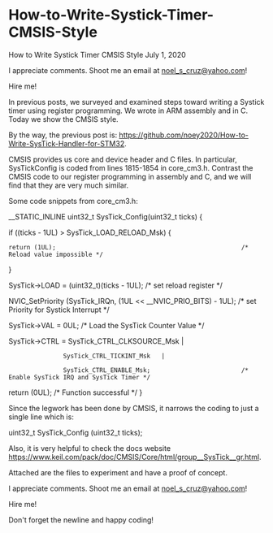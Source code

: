 # How-to-Write-Systick-Timer-CMSIS-Style

How to Write Systick Timer CMSIS Style     July 1, 2020

I appreciate comments. Shoot me an email at noel_s_cruz@yahoo.com!

Hire me!

In previous posts, we surveyed and examined steps toward writing a Systick timer using
register programming. We wrote in ARM assembly and in C. Today we show the CMSIS style.

By the way, the previous post is: https://github.com/noey2020/How-to-Write-SysTick-Handler-for-STM32.

CMSIS provides us core and device header and C files. In particular, SysTickConfig is 
coded from lines 1815-1854  in core_cm3.h. Contrast the CMSIS code to our register 
programming in assembly and C, and we will find that they are very much similar.

Some code snippets from core_cm3.h:

__STATIC_INLINE uint32_t SysTick_Config(uint32_t ticks)
{

  if ((ticks - 1UL) > SysTick_LOAD_RELOAD_Msk)
  {
  
    return (1UL);                                                   /* Reload value impossible */
    
  }

  SysTick->LOAD  = (uint32_t)(ticks - 1UL);                         /* set reload register */
  
  NVIC_SetPriority (SysTick_IRQn, (1UL << __NVIC_PRIO_BITS) - 1UL); /* set Priority for Systick Interrupt */
  
  SysTick->VAL   = 0UL;                                             /* Load the SysTick Counter Value */
  
  SysTick->CTRL  = SysTick_CTRL_CLKSOURCE_Msk |
  
                   SysTick_CTRL_TICKINT_Msk   |
                   
                   SysTick_CTRL_ENABLE_Msk;                         /* Enable SysTick IRQ and SysTick Timer */
                   
  return (0UL);                                                     /* Function successful */
}

Since the legwork has been done by CMSIS, it narrows the coding to just a single line which is:

uint32_t SysTick_Config (uint32_t ticks);

Also, it is very helpful to check the docs website https://www.keil.com/pack/doc/CMSIS/Core/html/group__SysTick__gr.html.

Attached are the files to experiment and have a proof of concept.

I appreciate comments. Shoot me an email at noel_s_cruz@yahoo.com!

Hire me!

Don't forget the newline and happy coding!
